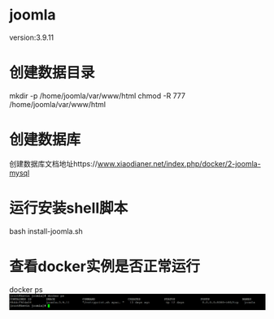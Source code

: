 # joomla
version:3.9.11
# 创建数据目录
mkdir -p /home/joomla/var/www/html
chmod -R 777 /home/joomla/var/www/html
# 创建数据库
创建数据库文档地址https://www.xiaodianer.net/index.php/docker/2-joomla-mysql
# 运行安装shell脚本
bash install-joomla.sh 
# 查看docker实例是否正常运行
docker ps
![image](https://github.com/kevinsingapore/joomla/blob/master/joomla.png)
